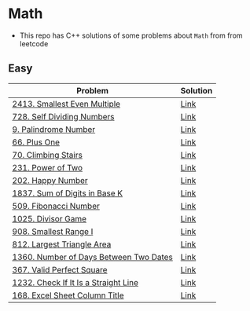 # Math
- This repo has C++ solutions of some problems about `Math` from from leetcode
## Easy
|Problem|Solution|
|-------|--------|
|[2413. Smallest Even Multiple](https://leetcode.com/problems/smallest-even-multiple/)|[Link](Solutions/2413-Samllest_Even_Multiple.cpp)|
|[728. Self Dividing Numbers](https://leetcode.com/problems/self-dividing-numbers/)|[Link](Solutions/728-Self_diving_numbers.cpp)|
|[9. Palindrome Number](https://leetcode.com/problems/palindrome-number/)|[Link](Solutions/9-Palindrome-Number.cpp)|
|[66. Plus One](https://leetcode.com/problems/plus-one/)|[Link](Solutions/66-plus_one.cpp)|
|[70. Climbing Stairs](https://leetcode.com/problems/climbing-stairs/)|[Link](Solutions/70-Climbing_Stairs.cpp)|
|[231. Power of Two](https://leetcode.com/problems/power-of-two/)|[Link](Solutions/231-Power_Of_Two.cpp)|
|[202. Happy Number](https://leetcode.com/problems/happy-number/)|[Link](Solutions/202-Happy_Number.cpp)|
|[1837. Sum of Digits in Base K](https://leetcode.com/problems/sum-of-digits-in-base-k/)|[Link](Solutions/1837-Sum_of_Digits_in_base_k.cpp)|
|[509. Fibonacci Number](https://leetcode.com/problems/fibonacci-number/)|[Link](Solutions/509-Fibonacci_Number.cpp)|
|[1025. Divisor Game](https://leetcode.com/problems/divisor-game/)|[Link](Solutions/1025-Divisor_Game.cpp)|
|[908. Smallest Range I](https://leetcode.com/problems/smallest-range-i/)|[Link](Solutions/908-Smallest_Range_I.cpp)|
|[812. Largest Triangle Area](https://leetcode.com/problems/largest-triangle-area/)|[Link](Solutions/812-Largest_Triangle_Area.cpp)|
|[1360. Number of Days Between Two Dates](https://leetcode.com/problems/number-of-days-between-two-dates/)|[Link](Solutions/1360-Number_of_Days_Between_Two_Dates.cpp)|
|[367. Valid Perfect Square](https://leetcode.com/problems/valid-perfect-square/)|[Link](Solutions/367-Valid_Prefect_Square.cpp)|
|[1232. Check If It Is a Straight Line](https://leetcode.com/problems/check-if-it-is-a-straight-line/)|[Link](Solutions/1232-Check_If_It_Is_a_Stright_Line.cpp)|
|[168. Excel Sheet Column Title](https://leetcode.com/problems/excel-sheet-column-title/)|[Link](Solutions/168-Excel_Sheet_Column_Title.cpp)|